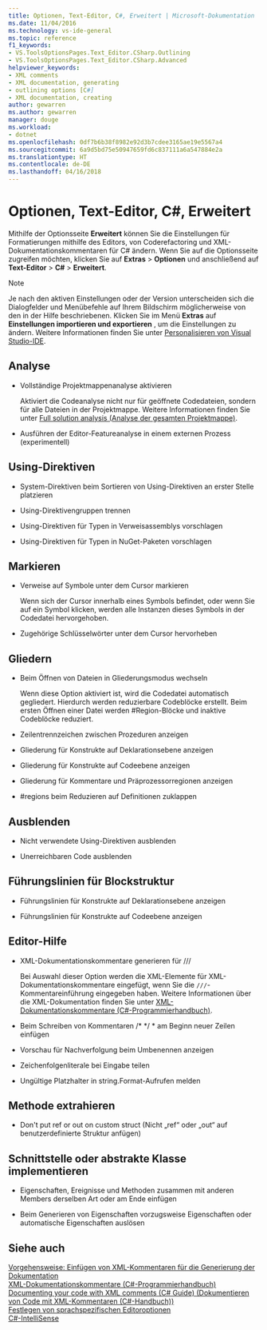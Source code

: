 ```yaml
---
title: Optionen, Text-Editor, C#, Erweitert | Microsoft-Dokumentation
ms.date: 11/04/2016
ms.technology: vs-ide-general
ms.topic: reference
f1_keywords:
- VS.ToolsOptionsPages.Text_Editor.CSharp.Outlining
- VS.ToolsOptionsPages.Text_Editor.CSharp.Advanced
helpviewer_keywords:
- XML comments
- XML documentation, generating
- outlining options [C#]
- XML documentation, creating
author: gewarren
ms.author: gewarren
manager: douge
ms.workload:
- dotnet
ms.openlocfilehash: 0df7b6b38f8982e92d3b7cdee3165ae19e5567a4
ms.sourcegitcommit: 6a9d5bd75e50947659fd6c837111a6a547884e2a
ms.translationtype: HT
ms.contentlocale: de-DE
ms.lasthandoff: 04/16/2018
---
```

# <a name="options-text-editor-c-advanced"></a>Optionen, Text-Editor, C#, Erweitert

Mithilfe der Optionsseite **Erweitert** können Sie die Einstellungen für Formatierungen mithilfe des Editors, von Coderefactoring und XML-Dokumentationskommentaren für C# ändern. Wenn Sie auf die Optionsseite zugreifen möchten, klicken Sie auf **Extras** > **Optionen** und anschließend auf **Text-Editor** > **C#** > **Erweitert**.

> [!NOTE]
> Je nach den aktiven Einstellungen oder der Version unterscheiden sich die Dialogfelder und Menübefehle auf Ihrem Bildschirm möglicherweise von den in der Hilfe beschriebenen. Klicken Sie im Menü **Extras** auf **Einstellungen importieren und exportieren** , um die Einstellungen zu ändern. Weitere Informationen finden Sie unter [Personalisieren von Visual Studio-IDE](../../ide/personalizing-the-visual-studio-ide.md).

## <a name="analysis"></a>Analyse

- Vollständige Projektmappenanalyse aktivieren

   Aktiviert die Codeanalyse nicht nur für geöffnete Codedateien, sondern für alle Dateien in der Projektmappe. Weitere Informationen finden Sie unter [Full solution analysis (Analyse der gesamten Projektmappe)](../../code-quality/how-to-enable-and-disable-full-solution-analysis-for-managed-code.md).

- Ausführen der Editor-Featureanalyse in einem externen Prozess (experimentell)

## <a name="using-directives"></a>Using-Direktiven

- System-Direktiven beim Sortieren von Using-Direktiven an erster Stelle platzieren

- Using-Direktivengruppen trennen

- Using-Direktiven für Typen in Verweisassemblys vorschlagen

- Using-Direktiven für Typen in NuGet-Paketen vorschlagen

## <a name="highlighting"></a>Markieren

- Verweise auf Symbole unter dem Cursor markieren

   Wenn sich der Cursor innerhalb eines Symbols befindet, oder wenn Sie auf ein Symbol klicken, werden alle Instanzen dieses Symbols in der Codedatei hervorgehoben.

- Zugehörige Schlüsselwörter unter dem Cursor hervorheben

## <a name="outlining"></a>Gliedern

- Beim Öffnen von Dateien in Gliederungsmodus wechseln

   Wenn diese Option aktiviert ist, wird die Codedatei automatisch gegliedert. Hierdurch werden reduzierbare Codeblöcke erstellt. Beim ersten Öffnen einer Datei werden #Region-Blöcke und inaktive Codeblöcke reduziert.

- Zeilentrennzeichen zwischen Prozeduren anzeigen

- Gliederung für Konstrukte auf Deklarationsebene anzeigen

- Gliederung für Konstrukte auf Codeebene anzeigen

- Gliederung für Kommentare und Präprozessorregionen anzeigen

- #regions beim Reduzieren auf Definitionen zuklappen

## <a name="fading"></a>Ausblenden

- Nicht verwendete Using-Direktiven ausblenden

- Unerreichbaren Code ausblenden

## <a name="block-structure-guides"></a>Führungslinien für Blockstruktur

- Führungslinien für Konstrukte auf Deklarationsebene anzeigen

- Führungslinien für Konstrukte auf Codeebene anzeigen

## <a name="editor-help"></a>Editor-Hilfe

- XML-Dokumentationskommentare generieren für ///

   Bei Auswahl dieser Option werden die XML-Elemente für XML-Dokumentationskommentare eingefügt, wenn Sie die `///`-Kommentareinführung eingegeben haben. Weitere Informationen über die XML-Dokumentation finden Sie unter [XML-Dokumentationskommentare (C#-Programmierhandbuch)](/dotnet/csharp/programming-guide/xmldoc/xml-documentation-comments).

- Beim Schreiben von Kommentaren /\* \*/ \* am Beginn neuer Zeilen einfügen

- Vorschau für Nachverfolgung beim Umbenennen anzeigen

- Zeichenfolgenliterale bei Eingabe teilen

- Ungültige Platzhalter in string.Format-Aufrufen melden

## <a name="extract-method"></a>Methode extrahieren

- Don't put ref or out on custom struct (Nicht „ref“ oder „out“ auf benutzerdefinierte Struktur anfügen)

## <a name="implement-interface-or-abstract-class"></a>Schnittstelle oder abstrakte Klasse implementieren

- Eigenschaften, Ereignisse und Methoden zusammen mit anderen Members derselben Art oder am Ende einfügen

- Beim Generieren von Eigenschaften vorzugsweise Eigenschaften oder automatische Eigenschaften auslösen

## <a name="see-also"></a>Siehe auch

[Vorgehensweise: Einfügen von XML-Kommentaren für die Generierung der Dokumentation](../../ide/reference/generate-xml-documentation-comments.md)  
[XML-Dokumentationskommentare (C#-Programmierhandbuch)](/dotnet/csharp/programming-guide/xmldoc/xml-documentation-comments)  
[Documenting your code with XML comments (C# Guide) (Dokumentieren von Code mit XML-Kommentaren (C#-Handbuch))](/dotnet/csharp/codedoc)  
[Festlegen von sprachspezifischen Editoroptionen](../../ide/reference/setting-language-specific-editor-options.md)  
[C#-IntelliSense](../../ide/visual-csharp-intellisense.md)